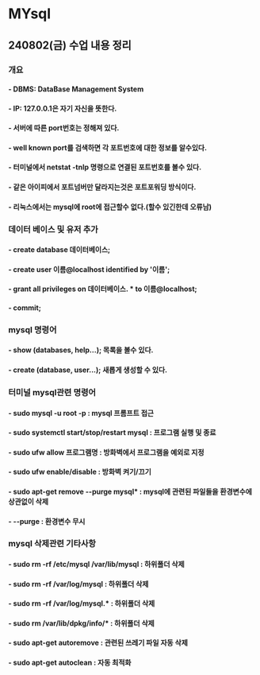 # MYsql


## 240802(금) 수업 내용 정리

### 개요
#### - DBMS: DataBase Management System
#### - IP: 127.0.0.1은 자기 자신을 뜻한다.
#### - 서버에 따른 port번호는 정해져 있다.
#### - well known port를 검색하면 각 포트번호에 대한 정보를 알수있다.
#### - 터미널에서 netstat -tnlp 명령으로 연결된 포트번호를 볼수 있다.
#### - 같은 아이피에서 포트넘버만 달라지는것은 포트포워딩 방식이다.
#### - 리눅스에서는 mysql에 root에 접근할수 없다.(할수 있긴한데 오류남)

### 데이터 베이스 및 유저 추가
#### - create database 데이터베이스;
#### - create user 이름@localhost identified by '이름';
#### - grant all privileges on 데이터베이스. * to 이름@localhost;
#### - commit;

### mysql 명령어
#### - show (databases, help...); 	목록을 볼수 있다.
#### - create (database, user...);	새롭게 생성할 수 있다.

### 터미널 mysql관련 명령어
#### - sudo mysql -u root -p : mysql 프롬프트 접근
#### - sudo systemctl start/stop/restart mysql : 프로그램 실행 및 종료
#### - sudo ufw allow 프로그램명 : 방화벽에서 프로그램을 예외로 지정
#### - sudo ufw enable/disable : 방화벽 켜기/끄기
#### - sudo apt-get remove --purge mysql* : mysql에 관련된 파일들을 환경변수에 상관없이 삭제
#### - --purge : 환경변수 무시

### mysql 삭제관련 기타사항
#### - sudo rm -rf /etc/mysql /var/lib/mysql	: 하위폴더 삭제
#### - sudo rm -rf /var/log/mysql		: 하위폴더 삭제
#### - sudo rm -rf /var/log/mysql.*		: 하위폴더 삭제
#### - sudo rm /var/lib/dpkg/info/*		: 하위폴더 삭제
#### - sudo apt-get autoremove			: 관련된 쓰레기 파일 자동 삭제
#### - sudo apt-get autoclean			: 자동 최적화

